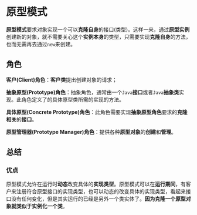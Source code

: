 # 原型模式

**原型模式**要求对象实现一个可以**克隆自身**的接口(类型)。这样一来，通过**原型实例**创建新的对象，就不需要关心这个**实例本身**的类型，只需要实现**克隆自身**的方法，也而无需再去通过`new`来创建。

## 角色

**客户(Client)角色**：**客户类**提出创建对象的请求；

**抽象原型(Prototype)角色**：抽象角色，通常由一个`Java`**接口**或者`Java`**抽象类**实现。此角色定义了的具体原型类所需的实现的方法。

**具体原型(Concrete Prototype)角色**：此角色需要实现**抽象原型角色**要求的**克隆相关**的**接口**。

**原型管理器(Prototype Manager)角色**：提供各种**原型对象**的**创建**和**管理**。

## 总结

### 优点

原型模式允许在运行时**动态**改变具体的**实现类型**。原型模式可以在**运行期间**，有客户来注册符合原型接口的实现类型，也可以动态的改变具体的实现类型，看起来接口没有任何变化，但是其实运行的已经是另外一个类实体了。**因为克隆一个原型对象就类似于实例化一个类**。

